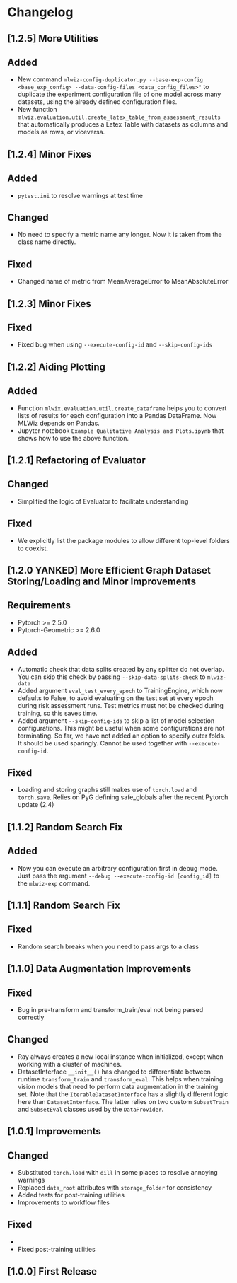 # Changelog

## [1.2.5] More Utilities

## Added

- New command `mlwiz-config-duplicator.py --base-exp-config <base_exp_config> --data-config-files <data_config_files>"` to duplicate the experiment configuration file of one model across many datasets, using the already defined configuration files.
- New function `mlwiz.evaluation.util.create_latex_table_from_assessment_results` that automatically produces a Latex Table with datasets as columns and models as rows, or viceversa.

## [1.2.4] Minor Fixes

## Added

- `pytest.ini` to resolve warnings at test time

## Changed

- No need to specify a metric name any longer. Now it is taken from the class name directly.

## Fixed

- Changed name of metric from MeanAverageError to MeanAbsoluteError

## [1.2.3] Minor Fixes

## Fixed

- Fixed bug when using `--execute-config-id` and `--skip-config-ids`


## [1.2.2] Aiding Plotting

## Added

- Function `mlwix.evaluation.util.create_dataframe` helps you to convert lists of results for each configuration into a Pandas DataFrame. Now MLWiz depends on Pandas.
- Jupyter notebook `Example Qualitative Analysis and Plots.ipynb` that shows how to use the above function.

## [1.2.1] Refactoring of Evaluator

## Changed

- Simplified the logic of Evaluator to facilitate understanding

## Fixed

- We explicitly list the package modules to allow different top-level folders to coexist.


## [1.2.0 YANKED] More Efficient Graph Dataset Storing/Loading and Minor Improvements

## Requirements

- Pytorch >= 2.5.0
- Pytorch-Geometric >= 2.6.0

## Added

- Automatic check that data splits created by any splitter do not overlap. You can skip this check by passing `--skip-data-splits-check` to `mlwiz-data`
- Added argument `eval_test_every_epoch` to TrainingEngine, which now defaults to False, to avoid evaluating on the test set at every epoch during risk assessment runs. Test metrics must not be checked during training, so this saves time. 
- Added argument `--skip-config-ids` to skip a list of model selection configurations. This might be useful when some configurations are not terminating. So far, we have not added an option to specify outer folds. It should be used sparingly. Cannot be used together with `--execute-config-id`.

## Fixed

- Loading and storing graphs still makes use of `torch.load` and `torch.save`. Relies on PyG defining safe_globals after the recent Pytorch update (2.4)

## [1.1.2] Random Search Fix

## Added

- Now you can execute an arbitrary configuration first in debug mode. Just pass the argument `--debug --execute-config-id [config_id]` to the `mlwiz-exp` command.


## [1.1.1] Random Search Fix

## Fixed

- Random search breaks when you need to pass args to a class


## [1.1.0] Data Augmentation Improvements

## Fixed

- Bug in pre-transform and transform_train/eval not being parsed correctly

## Changed

- Ray always creates a new local instance when initialized, except when working with a cluster of machines.
- DatasetInterface `__init__()` has changed to differentiate between runtime `transform_train` and `transform_eval`. 
  This helps when training vision models that need to perform data augmentation in the training set.
  Note that the `IterableDatasetInterface` has a slightly different logic here than `DatasetInterface`. 
  The latter relies on two custom `SubsetTrain` and `SubsetEval` classes used by the `DataProvider`.

  
## [1.0.1] Improvements

## Changed

- Substituted `torch.load` with `dill` in some places to resolve annoying warnings
- Replaced `data_root` attributes with `storage_folder` for consistency
- Added tests for post-training utilities
- Improvements to workflow files

## Fixed
- 
- Fixed post-training utilities


## [1.0.0] First Release
